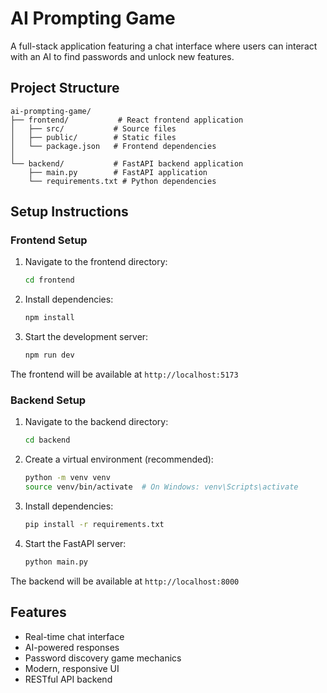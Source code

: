 # AI Prompting Game

A full-stack application featuring a chat interface where users can interact with an AI to find passwords and unlock new features.

## Project Structure

```
ai-prompting-game/
├── frontend/           # React frontend application
│   ├── src/           # Source files
│   ├── public/        # Static files
│   └── package.json   # Frontend dependencies
│
└── backend/           # FastAPI backend application
    ├── main.py        # FastAPI application
    └── requirements.txt # Python dependencies
```

## Setup Instructions

### Frontend Setup

1. Navigate to the frontend directory:
   ```bash
   cd frontend
   ```

2. Install dependencies:
   ```bash
   npm install
   ```

3. Start the development server:
   ```bash
   npm run dev
   ```

The frontend will be available at `http://localhost:5173`

### Backend Setup

1. Navigate to the backend directory:
   ```bash
   cd backend
   ```

2. Create a virtual environment (recommended):
   ```bash
   python -m venv venv
   source venv/bin/activate  # On Windows: venv\Scripts\activate
   ```

3. Install dependencies:
   ```bash
   pip install -r requirements.txt
   ```

4. Start the FastAPI server:
   ```bash
   python main.py
   ```

The backend will be available at `http://localhost:8000`

## Features

- Real-time chat interface
- AI-powered responses
- Password discovery game mechanics
- Modern, responsive UI
- RESTful API backend 